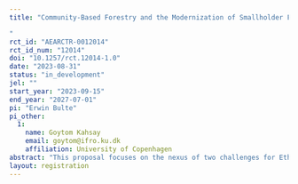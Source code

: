 ```yaml
---
title: "Community-Based Forestry and the Modernization of Smallholder Farming: The case of Ethiopia
"
rct_id: "AEARCTR-0012014"
rct_id_num: "12014"
doi: "10.1257/rct.12014-1.0"
date: "2023-08-31"
status: "in_development"
jel: ""
start_year: "2023-09-15"
end_year: "2027-07-01"
pi: "Erwin Bulte"
pi_other:
  1:
    name: Goytom Kahsay
    email: goytom@ifro.ku.dk
    affiliation: University of Copenhagen
abstract: "This proposal focuses on the nexus of two challenges for Ethiopian policy makers: the unproductive nature of smallholder farming and the rapid deterioration of natural forest stocks. We will evaluate the impacts of a community-based forestry intervention (devolving extraction rights to local communities) on (i) the modernization of farming, (ii) rural livelihoods and (iii) forest conservation. Community-based forestry is expected to have a transformative effect on smallholder farming by relaxing liquidity and risk constraints, providing key inputs for high-value agriculture, and facilitating collective action (enabling groups of farmers to benefit from economies of scale in trading, storage and transacting)."
layout: registration
---
```


